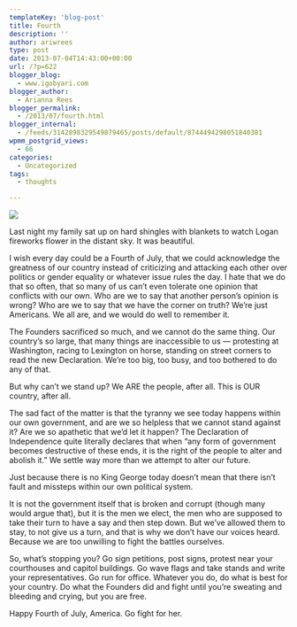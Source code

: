 ```yaml
---
templateKey: 'blog-post'
title: Fourth
description: ''
author: ariwrees
type: post
date: 2013-07-04T14:43:00+00:00
url: /?p=622
blogger_blog:
  - www.igobyari.com
blogger_author:
  - Arianna Rees
blogger_permalink:
  - /2013/07/fourth.html
blogger_internal:
  - /feeds/3142898329549879465/posts/default/8744494298051840381
wpmm_postgrid_views:
  - 66
categories:
  - Uncategorized
tags:
  - thoughts

---
```

[![](https://www.igobyari.com/wp-content/uploads/2013/07/declaration_big_enhanced.jpg)](https://www.igobyari.com/wp-content/uploads/2013/07/declaration_big_enhanced-1.jpg)

Last night my family sat up on hard shingles with blankets to watch Logan fireworks flower in the distant sky. It was beautiful.

I wish every day could be a Fourth of July, that we could acknowledge the greatness of our country instead of criticizing and attacking each other over politics or gender equality or whatever issue rules the day. I hate that we do that so often, that so many of us can’t even tolerate one opinion that conflicts with our own. Who are we to say that another person’s opinion is wrong? Who are we to say that we have the corner on truth? We’re just Americans. We all are, and we would do well to remember it.

The Founders sacrificed so much, and we cannot do the same thing. Our country’s so large, that many things are inaccessible to us — protesting at Washington, racing to Lexington on horse, standing on street corners to read the new Declaration. We’re too big, too busy, and too bothered to do any of that.

But why can’t we stand up? We ARE the people, after all. This is OUR country, after all.

The sad fact of the matter is that the tyranny we see today happens within our own government, and are we so helpless that we cannot stand against it? Are we so apathetic that we’d let it happen? The Declaration of Independence quite literally declares that when “any form of government becomes destructive of these ends, it is the right of the people to alter and abolish it.” We settle way more than we attempt to alter our future.

Just because there is no King George today doesn’t mean that there isn’t fault and missteps within our own political system.

It is not the government itself that is broken and corrupt (though many would argue that), but it is the men we elect, the men who are supposed to take their turn to have a say and then step down. But we’ve allowed them to stay, to not give us a turn, and that is why we don’t have our voices heard. Because we are too unwilling to fight the battles ourselves.

So, what’s stopping you? Go sign petitions, post signs, protest near your courthouses and capitol buildings. Go wave flags and take stands and write your representatives. Go run for office. Whatever you do, do what is best for your country. Do what the Founders did and fight until you’re sweating and bleeding and crying, but you are free.

Happy Fourth of July, America. Go fight for her.